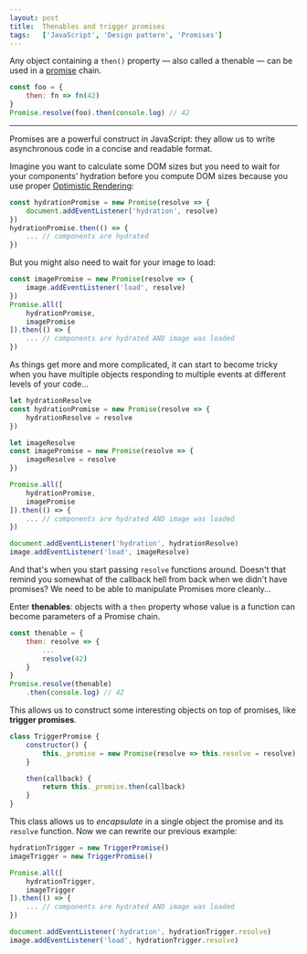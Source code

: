 ```yaml
---
layout: post
title:  Thenables and trigger promises
tags:   ['JavaScript', 'Design pattern', 'Promises']
---
```


Any object containing a `then()` property — also called a thenable — can be used in a [promise](https://developer.mozilla.org/en-US/docs/Web/JavaScript/Reference/Global_Objects/Promise) chain.
``` javascript
const foo = {
    then: fn => fn(42)
}
Promise.resolve(foo).then(console.log) // 42
```

<hr>

Promises are a powerful construct in JavaScript: they allow us to write asynchronous code in a concise and readable format. 

Imagine you want to calculate some DOM sizes but you need to wait for your components' hydration before you compute DOM sizes because you use proper [Optimistic Rendering](http://til.florianpellet.com/2019/08/02/Optimistic-rendering/):

```javascript
const hydrationPromise = new Promise(resolve => {
    document.addEventListener('hydration', resolve)
})
hydrationPromise.then(() => {
    ... // components are hydrated
})
```

But you might also need to wait for your image to load:

```javascript
const imagePromise = new Promise(resolve => {
    image.addEventListener('load', resolve)
})
Promise.all([
    hydrationPromise,
    imagePromise
]).then(() => {
    ... // components are hydrated AND image was loaded
})
```

As things get more and more complicated, it can start to become tricky when you have multiple objects responding to multiple events at different levels of your code...

```javascript
let hydrationResolve
const hydrationPromise = new Promise(resolve => {
    hydrationResolve = resolve
})

let imageResolve
const imagePromise = new Promise(resolve => {
    imageResolve = resolve
})

Promise.all([
    hydrationPromise,
    imagePromise
]).then(() => {
    ... // components are hydrated AND image was loaded
})

document.addEventListener('hydration', hydrationResolve)
image.addEventListener('load', imageResolve)
```

And that's when you start passing `resolve` functions around. Doesn't that remind you somewhat of the callback hell from back when we didn't have promises? We need to be able to manipulate Promises more cleanly... 

Enter **thenables**: objects with a `then` property whose value is a function can become parameters of a Promise chain. 

```javascript
const thenable = {
    then: resolve => {
        ...
        resolve(42)
    }
}
Promise.resolve(thenable)
    .then(console.log) // 42
```

This allows us to construct some interesting objects on top of promises, like **trigger promises**. 

``` javascript
class TriggerPromise {
    constructor() {
        this._promise = new Promise(resolve => this.resolve = resolve)
    }

    then(callback) {
        return this._promise.then(callback)
    }
}
```

This class allows us to *encapsulate* in a single object the promise and its `resolve` function. Now we can rewrite our previous example:

```javascript
hydrationTrigger = new TriggerPromise()
imageTrigger = new TriggerPromise()

Promise.all([
    hydrationTrigger,
    imageTrigger
]).then(() => {
    ... // components are hydrated AND image was loaded
})

document.addEventListener('hydration', hydrationTrigger.resolve)
image.addEventListener('load', hydrationTrigger.resolve)
```

